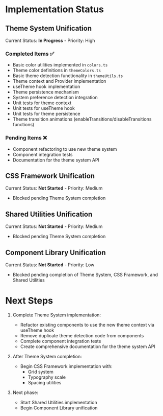 # Implementation Status

## Theme System Unification
Current Status: **In Progress** - Priority: High

### Completed Items ✅
- Basic color utilities implemented in `colors.ts`
- Theme color definitions in `themeColors.ts`
- Basic theme detection functionality in `themeUtils.ts`
- Theme context and Provider implementation
- useTheme hook implementation
- Theme persistence mechanism
- System preference detection integration
- Unit tests for theme context
- Unit tests for useTheme hook
- Unit tests for theme persistence
- Theme transition animations (enableTransitions/disableTransitions functions)

### Pending Items ❌
- Component refactoring to use new theme system
- Component integration tests
- Documentation for the theme system API

## CSS Framework Unification
Current Status: **Not Started** - Priority: Medium
- Blocked pending Theme System completion

## Shared Utilities Unification
Current Status: **Not Started** - Priority: Medium
- Blocked pending Theme System completion

## Component Library Unification
Current Status: **Not Started** - Priority: Low
- Blocked pending completion of Theme System, CSS Framework, and Shared Utilities

# Next Steps

1. Complete Theme System implementation:
   - Refactor existing components to use the new theme context via useTheme hook
   - Remove duplicate theme detection code from components
   - Complete component integration tests
   - Create comprehensive documentation for the theme system API

2. After Theme System completion:
   - Begin CSS Framework implementation with:
     - Grid system
     - Typography scale
     - Spacing utilities
   
3. Next phase:
   - Start Shared Utilities implementation
   - Begin Component Library unification